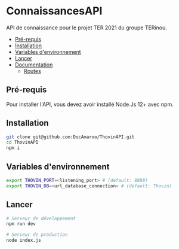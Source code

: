 # ConnaissancesAPI
API de connaissance pour le projet TER 2021 du groupe TERinou.

* [Pré-requis](#pré-requis)
* [Installation](#installation)
* [Variables d'environnement](#variables-denvironnement)
* [Lancer](#lancer)
* [Documentation](#documentation)
  * [Routes](#routes)


## Pré-requis
Pour installer l'API, vous devez avoir installé Node.Js 12+ avec npm.

## Installation
```bash
git clone git@github.com:DocAmaroo/ThovinAPI.git
cd ThovinAPI
npm i
```

## Variables d'environnement
```bash
export THOVIN_PORT=<listening_port> # (default: 8888)
export THOVIN_DB=<url_database_connection> # (default: Thovin)
```

## Lancer
```bash
# Serveur de développement
npm run dev

# Serveur de production
node index.js
```